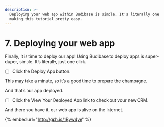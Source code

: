 ```yaml
---
description: >-
  Deploying your web app within Budibase is simple. It's literally one click,
  making this tutorial pretty easy.
---
```


# 7. Deploying your web app

Finally, it is time to deploy our app! Using Budibase to deploy apps is super-duper, simple. It’s literally, just one click.

* [ ] Click the Deploy App button.

This may take a minute, so it’s a good time to prepare the champagne.

And that’s our app deployed. 

* [ ] Click the View Your Deployed App link to check out your new CRM.

And there you have it, our web app is alive on the internet.

{% embed url="http://gph.is/1Byw4ye" %}

